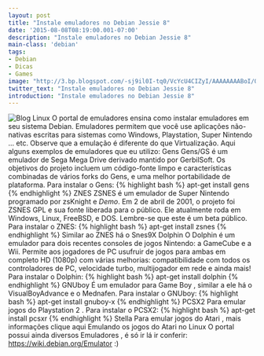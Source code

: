 ```yaml
---
layout: post
title: "Instale emuladores no Debian Jessie 8"
date: '2015-08-08T08:19:00.001-07:00'
description: "Instale emuladores no Debian Jessie 8"
main-class: 'debian'
tags:
- Debian
- Dicas
- Games
image: "http://3.bp.blogspot.com/-sj9il0I-tq0/VcYcU4CIZyI/AAAAAAAABoI/Ol9KYqetzuQ/s72-c/unnamed.png"
twitter_text: "Instale emuladores no Debian Jessie 8"
introduction: "Instale emuladores no Debian Jessie 8"
---
```

![Blog Linux](http://3.bp.blogspot.com/-sj9il0I-tq0/VcYcU4CIZyI/AAAAAAAABoI/Ol9KYqetzuQ/s400/unnamed.png "Blog Linux")
O portal de emuladores ensina como instalar emuladores em seu sistema Debian. Emuladores permitem que você use aplicações não-nativas escritas para sistemas como Windows, Playstation, Super Nintendo ... etc. Observe que a emulação é diferente do que Virtualização.
Aqui alguns exemplos de emuladores que eu utilizo:
Gens 
Gens/GS é um emulador de Sega Mega Drive derivado mantido por GerbilSoft. Os objetivos do projeto incluem um código-fonte limpo e características combinadas de vários forks do Gens, e uma melhor portabilidade de plataforma.
Para instalar o Gens:
{% highlight bash %}
apt-get install gens
{% endhighlight %}
ZNES 
ZSNES é um emulador de Super Nintendo programado por zsKnight e _Demo_. Em 2 de abril de 2001, o projeto foi ZSNES GPL e sua fonte liberada para o público. Ele atualmente roda em Windows, Linux, FreeBSD, e DOS. Lembre-se que este é um beta público.
Para instalar o ZNES:
{% highlight bash %}
apt-get install zsnes
{% endhighlight %}
Similar ao ZNES há o Snes9X 
Dolphin 
O Dolphin é um emulador para dois recentes consoles de jogos Nintendo: a GameCube e a Wii. Permite aos jogadores de PC usufruir de jogos para ambas em completo HD (1080p) com várias melhorias: compatibilidade com todos os controladores de PC, velocidade turbo, multijogador em rede e ainda mais!
Para instalar o Dolphin:
{% highlight bash %}
apt-get install dolphin
{% endhighlight %}
GNUboy 
É um emulador para Game Boy , similar a ele há o VisualBoyAdvance e o Mednafen.
Para instalar o GNUboy:
{% highlight bash %}
apt-get install gnuboy-x
{% endhighlight %}
PCSX2 
Para emular jogos do Playstation 2 .
Para instalar o PCSX2:
{% highlight bash %}
apt-get install pcsxr
{% endhighlight %}
Stella 
Para emular jogos do Atari , mais informações clique aqui Emulando os jogos do Atari no Linux 
O portal possui ainda diversos Emuladores , é só ir lá ir conferir:
https://wiki.debian.org/Emulator
:)
